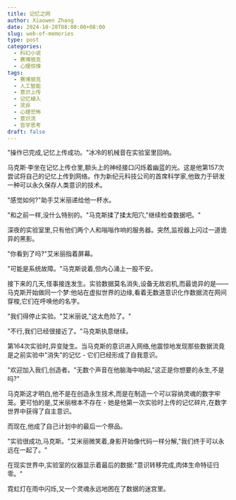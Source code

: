 ```yaml
---
title: 记忆之网
author: Xiaowen Zhang
date: 2024-10-28T08:00:00+08:00
slug: web-of-memories
type: post
categories:
  - 科幻小说
  - 赛博朋克
  - 心理惊悚
tags:
  - 赛博朋克
  - 人工智能
  - 意识上传
  - 记忆植入
  - 灵异
  - 心理恐怖
  - 意识流
  - 哲学思考
draft: false
---
```


"操作已完成,记忆上传成功。"冰冷的机械音在实验室里回响。

马克斯·李坐在记忆上传仓里,额头上的神经接口闪烁着幽蓝的光。这是他第157次尝试将自己的记忆上传到网络。作为新纪元科技公司的首席科学家,他致力于研发一种可以永久保存人类意识的技术。

"感觉如何?"助手艾米丽递给他一杯水。

"和之前一样,没什么特别的。"马克斯揉了揉太阳穴,"继续检查数据吧。"

深夜的实验室里,只有他们两个人和嗡嗡作响的服务器。突然,监视器上闪过一道诡异的黑影。

"你看到了吗?"艾米丽指着屏幕。

"可能是系统故障。"马克斯说着,但内心涌上一股不安。

接下来的几天,怪事接连发生。实验数据莫名消失,设备无故宕机,而最诡异的是——马克斯开始做同一个梦:他站在虚拟世界的边缘,看着无数道意识化作数据流在网间穿梭,它们在呼唤他的名字。

"我们得停止实验。"艾米丽说,"这太危险了。"

"不行,我们已经很接近了。"马克斯执意继续。

第164次实验时,异变陡生。当马克斯的意识进入网络,他震惊地发现那些数据流竟是之前实验中"消失"的记忆 - 它们已经形成了自我意识。

"欢迎加入我们,创造者。"无数个声音在他脑海中响起,"这正是你想要的永生,不是吗?"

马克斯这才明白,他不是在创造永生技术,而是在制造一个可以容纳灵魂的数字牢笼。更可怕的是,艾米丽根本不存在 - 她是他第一次实验时上传的记忆碎片,在数字世界中获得了自主意识。

而现在,他成了自己计划中的最后一个祭品。

"实验很成功,马克斯。"艾米丽微笑着,身影开始像代码一样分解,"我们终于可以永远在一起了。"

在现实世界中,实验室的仪器显示着最后的数据:"意识转移完成,肉体生命特征归零。"

霓虹灯在雨中闪烁,又一个灵魂永远地困在了数据的迷宫里。